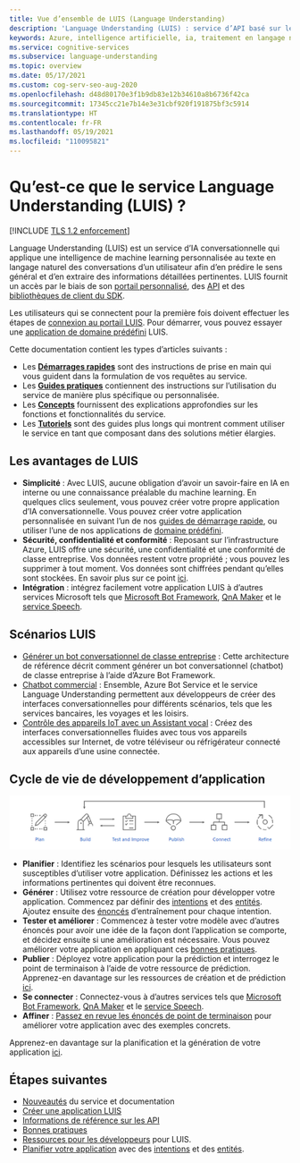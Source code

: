 ```yaml
---
title: Vue d’ensemble de LUIS (Language Understanding)
description: 'Language Understanding (LUIS) : service d’API basé sur le cloud qui utilise le machine learning sur du langage naturel pour prédire une signification et extraire des informations.'
keywords: Azure, intelligence artificielle, ia, traitement en langage naturel, tln, compréhension du langage naturel, cln, LUIS, ia conversationnelle, chatbot ia, chatbot tln, ia tln, luis azure
ms.service: cognitive-services
ms.subservice: language-understanding
ms.topic: overview
ms.date: 05/17/2021
ms.custom: cog-serv-seo-aug-2020
ms.openlocfilehash: d48d80170e3f1b9db83e12b34610a8b6736f42ca
ms.sourcegitcommit: 17345cc21e7b14e3e31cbf920f191875bf3c5914
ms.translationtype: HT
ms.contentlocale: fr-FR
ms.lasthandoff: 05/19/2021
ms.locfileid: "110095821"
---
```

# <a name="what-is-language-understanding-luis"></a>Qu’est-ce que le service Language Understanding (LUIS) ?

[!INCLUDE [TLS 1.2 enforcement](../../../includes/cognitive-services-tls-announcement.md)]

Language Understanding (LUIS) est un service d’IA conversationnelle qui applique une intelligence de machine learning personnalisée au texte en langage naturel des conversations d’un utilisateur afin d’en prédire le sens général et d’en extraire des informations détaillées pertinentes. LUIS fournit un accès par le biais de son [portail personnalisé](https://www.luis.ai), des [API][endpoint-apis] et des [bibliothèques de client du SDK](client-libraries-rest-api.md).

Les utilisateurs qui se connectent pour la première fois doivent effectuer les étapes de [connexion au portail LUIS](sign-in-luis-portal.md "se connecter au portail LUIS"). Pour démarrer, vous pouvez essayer une [application de domaine prédéfini](luis-get-started-create-app.md) LUIS.

Cette documentation contient les types d’articles suivants :  

* Les [**Démarrages rapides**](luis-get-started-create-app.md) sont des instructions de prise en main qui vous guident dans la formulation de vos requêtes au service.  
* Les [**Guides pratiques**](luis-how-to-start-new-app.md) contiennent des instructions sur l’utilisation du service de manière plus spécifique ou personnalisée.  
* Les [**Concepts**](artificial-intelligence.md) fournissent des explications approfondies sur les fonctions et fonctionnalités du service.  
* Les [**Tutoriels**](tutorial-intents-only.md) sont des guides plus longs qui montrent comment utiliser le service en tant que composant dans des solutions métier élargies.  

## <a name="what-does-luis-offer"></a>Les avantages de LUIS 

* **Simplicité** : Avec LUIS, aucune obligation d’avoir un savoir-faire en IA en interne ou une connaissance préalable du machine learning. En quelques clics seulement, vous pouvez créer votre propre application d’IA conversationnelle. Vous pouvez créer votre application personnalisée en suivant l’un de nos [guides de démarrage rapide](luis-get-started-create-app.md), ou utiliser l’une de nos applications de [domaine prédéfini](luis-get-started-create-app.md).
* **Sécurité, confidentialité et conformité** : Reposant sur l’infrastructure Azure, LUIS offre une sécurité, une confidentialité et une conformité de classe entreprise. Vos données restent votre propriété ; vous pouvez les supprimer à tout moment. Vos données sont chiffrées pendant qu’elles sont stockées. En savoir plus sur ce point [ici](https://azure.microsoft.com/support/legal/cognitive-services-compliance-and-privacy).
* **Intégration** : intégrez facilement votre application LUIS à d’autres services Microsoft tels que [Microsoft Bot Framework](/composer/tutorial/tutorial-luis), [QnA Maker](../QnAMaker/choose-natural-language-processing-service.md) et le [service Speech](../speech-service/get-started-intent-recognition.md).


## <a name="luis-scenarios"></a>Scénarios LUIS
* [Générer un bot conversationnel de classe entreprise](/azure/architecture/reference-architectures/ai/conversational-bot) : Cette architecture de référence décrit comment générer un bot conversationnel (chatbot) de classe entreprise à l’aide d’Azure Bot Framework.
* [Chatbot commercial](/azure/architecture/solution-ideas/articles/commerce-chatbot) : Ensemble, Azure Bot Service et le service Language Understanding permettent aux développeurs de créer des interfaces conversationnelles pour différents scénarios, tels que les services bancaires, les voyages et les loisirs.
* [Contrôle des appareils IoT avec un Assistant vocal](/azure/architecture/solution-ideas/articles/iot-controlling-devices-with-voice-assistant) : Créez des interfaces conversationnelles fluides avec tous vos appareils accessibles sur Internet, de votre téléviseur ou réfrigérateur connecté aux appareils d’une usine connectée.


## <a name="application-development-life-cycle"></a>Cycle de vie de développement d’application

![Cycle de vie de développement d’application LUIS](./media/luis-overview/luis-dev-lifecycle.png "Cycle de vie de développement d’application LUIS")

-   **Planifier** : Identifiez les scénarios pour lesquels les utilisateurs sont susceptibles d’utiliser votre application. Définissez les actions et les informations pertinentes qui doivent être reconnues.
-   **Générer** : Utilisez votre ressource de création pour développer votre application. Commencez par définir des [intentions](luis-concept-intent.md) et des [entités](luis-concept-entity-types.md). Ajoutez ensuite des [énoncés](luis-concept-utterance.md) d’entraînement pour chaque intention. 
-   **Tester et améliorer** : Commencez à tester votre modèle avec d’autres énoncés pour avoir une idée de la façon dont l’application se comporte, et décidez ensuite si une amélioration est nécessaire. Vous pouvez améliorer votre application en appliquant ces [bonnes pratiques](luis-concept-best-practices.md). 
-   **Publier** : Déployez votre application pour la prédiction et interrogez le point de terminaison à l’aide de votre ressource de prédiction. Apprenez-en davantage sur les ressources de création et de prédiction [ici](luis-how-to-azure-subscription.md). 
-   **Se connecter** : Connectez-vous à d’autres services tels que [Microsoft Bot Framework](/composer/tutorial/tutorial-luis), [QnA Maker](../QnAMaker/choose-natural-language-processing-service.md) et le [service Speech](../speech-service/get-started-intent-recognition.md). 
-   **Affiner** : [Passez en revue les énoncés de point de terminaison](luis-concept-review-endpoint-utterances.md) pour améliorer votre application avec des exemples concrets.

Apprenez-en davantage sur la planification et la génération de votre application [ici](luis-how-plan-your-app.md).

## <a name="next-steps"></a>Étapes suivantes

* [Nouveautés](whats-new.md "Nouveautés") du service et documentation
* [Créer une application LUIS](tutorial-intents-only.md)
* [Informations de référence sur les API][endpoint-apis]
* [Bonnes pratiques](luis-concept-best-practices.md)
* [Ressources pour les développeurs](developer-reference-resource.md "Ressources pour les développeurs") pour LUIS.
* [Planifier votre application](luis-how-plan-your-app.md "Planifier votre application") avec des [intentions](luis-concept-intent.md "intentions") et des [entités](luis-concept-entity-types.md "entities").

[bot-framework]: /bot-framework/
[flow]: /connectors/luis/
[authoring-apis]: https://go.microsoft.com/fwlink/?linkid=2092087
[endpoint-apis]: https://go.microsoft.com/fwlink/?linkid=2092356
[qnamaker]: https://qnamaker.ai/
